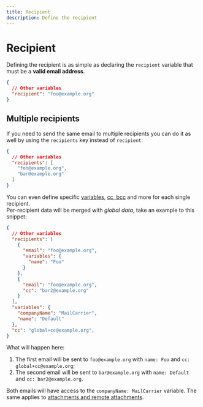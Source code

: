 ```yaml
---
title: Recipient
description: Define the recipient 
---
```


# Recipient

Defining the recipient is as simple as declaring the `recipient` variable that must be a **valid email address**.

```json
{
  // Other variables
  "recipient": "foo@example.org"
}
```

## Multiple recipients

If you need to send the same email to multiple recipients you can do it as well by using the `recipients` key instead of `recipient`:

```json
{
  // Other variables
  "recipients": [
    "foo@example.org",
    "bar@example.org"
  ]
}
```

You can even define specific [variables](/docs/sending-mails/variables), [cc, bcc](/docs/sending-mails/api-endpoint#cc-bcc) and more for each single recipient.  
Per-recipient data will be merged with *global data*, take an example to this snippet:

```json
{
  // Other variables
  "recipients": [
    {
      "email": "foo@example.org",
      "variables": {
        "name": "Foo"
      }
    },
    {
      "email": "foo@example.org",
      "cc": "bar2@example.org"
    }
  ],
  "variables": {
    "companyName": "MailCarrier",
    "name": "Default"
  },
  "cc": "global+cc@example.org",
}
```

What will happen here:

1. The first email will be sent to `foo@example.org` with `name: Foo` and `cc: global+cc@example.org`;
2. The second email will be sent to `bar@example.org` with `name: Default` and `cc: bar2@example.org`.

Both emails will have access to the `companyName: MailCarrier` variable. The same applies to [attachments and remote attachments](/docs/sending-mails/attachments). 
